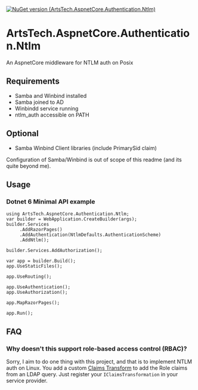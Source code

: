 [![NuGet version (ArtsTech.AspnetCore.Authentication.Ntlm)](https://img.shields.io/nuget/v/ArtsTech.AspnetCore.Authentication.Ntlm.svg?style=flat-square)](https://www.nuget.org/packages/ArtsTech.AspnetCore.Authentication.Ntlm)

# ArtsTech.AspnetCore.Authentication.Ntlm
An AspnetCore middleware for NTLM auth on Posix

## Requirements

 - Samba and Winbind installed
 - Samba joined to AD
 - Winbindd service running
 - ntlm_auth accessible on PATH

## Optional

 - Samba Winbind Client libraries (include PrimarySid claim)

Configuration of Samba/Winbind is out of scope of this readme (and its quite beyond me).

## Usage

### Dotnet 6 Minimal API example
    
    using ArtsTech.AspnetCore.Authentication.Ntlm;
    var builder = WebApplication.CreateBuilder(args);   
    builder.Services
         .AddRazorPages()
         .AddAuthentication(NtlmDefaults.AuthenticationScheme)
         .AddNtlm();

    builder.Services.AddAuthorization();

    var app = builder.Build();
    app.UseStaticFiles();

    app.UseRouting();

    app.UseAuthentication();
    app.UseAuthorization();

    app.MapRazorPages();

    app.Run();

## FAQ

### Why doesn't this support role-based access control (RBAC)?

Sorry, I aim to do one thing with this project, and that is to implement NTLM auth on Linux. You add a custom [Claims Transform](https://docs.microsoft.com/en-us/dotnet/api/microsoft.aspnetcore.authentication.iclaimstransformation.transformasync?view=aspnetcore-6.0) to add the Role claims from an LDAP query. Just register your `IClaimsTransformation` in your service provider.

